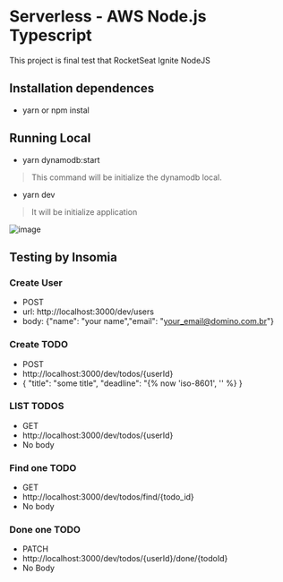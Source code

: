 # Serverless - AWS Node.js Typescript

This project is final test that RocketSeat Ignite NodeJS

## Installation dependences
- yarn or npm instal

## Running Local
- yarn dynamodb:start
> This command will be initialize the dynamodb local.

- yarn dev
> It will be initialize application

![image](https://user-images.githubusercontent.com/19477370/135462599-9c2f492e-4822-4c5b-9494-9ab221985ba0.png)


## Testing by Insomia

### Create User
- POST
- url: http://localhost:3000/dev/users
- body: {"name": "your name","email": "your_email@domino.com.br"}

### Create TODO
- POST
- http://localhost:3000/dev/todos/{userId}
- { "title": "some title", "deadline": "{% now 'iso-8601', '' %} }

### LIST TODOS
- GET
- http://localhost:3000/dev/todos/{userId}
- No body

### Find one TODO
- GET
- http://localhost:3000/dev/todos/find/{todo_id}
- No body

### Done one TODO
- PATCH
- http://localhost:3000/dev/todos/{userId}/done/{todoId}
- No Body
